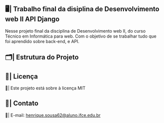 ## 🖥️| Trabalho final da disiplina de Desenvolvimento web II API Django

  Nesse projeto final da disciplina de Desenvolvimento web II, do curso Técnico em Informática para web. Com o objetivo de se trabalhar tudo que foi aprendido sobre back-end, e API. 

## 🗂️| Estrutura do Projeto
 
    

## 📑| Licença 

  📄| Este projeto está sobre à licença MIT

## 📱| Contato 

  📧| E-mail: henrique.sousa62@aluno.ifce.edu.br
  
